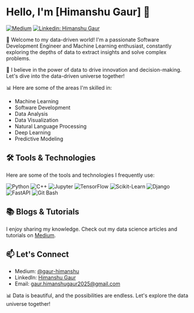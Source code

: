 # Hello, I'm [Himanshu Gaur] 👋

[![Medium](https://img.shields.io/badge/Medium-%23000000.svg?style=flat-square&logo=medium&logoColor=white)](https://medium.com/@gaur-himanshu)
[![Linkedin: Himanshu Gaur](https://img.shields.io/badge/-YourName-blue?style=flat-square&logo=Linkedin&logoColor=white&link=https://www.linkedin.com/in/gaur/)](https://www.linkedin.com/in/gaur/)

🌟 Welcome to my data-driven world! I'm a passionate Software Development Engineer and Machine Learning enthusiast, constantly exploring the depths of data to extract insights and solve complex problems.

🧠 I believe in the power of data to drive innovation and decision-making. Let's dive into the data-driven universe together!

📊 Here are some of the areas I'm skilled in:

- Machine Learning
- Software Development
- Data Analysis
- Data Visualization
- Natural Language Processing
- Deep Learning
- Predictive Modeling

## 🛠️ Tools & Technologies
Here are some of the tools and technologies I frequently use:

![Python](https://img.shields.io/badge/Python-%2314354C.svg?style=flat-square&logo=python&logoColor=white)
![C++](https://img.shields.io/badge/C%2B%2B-%2300599C.svg?style=flat-square&logo=c%2B%2B&logoColor=white)
![Jupyter](https://img.shields.io/badge/Jupyter-%23F37626.svg?style=flat-square&logo=jupyter&logoColor=white)
![TensorFlow](https://img.shields.io/badge/TensorFlow-%23FF6F00.svg?style=flat-square&logo=tensorflow&logoColor=white)
![Scikit-Learn](https://img.shields.io/badge/Scikit_Learn-%23F7931E.svg?style=flat-square&logo=scikit-learn&logoColor=white)
![Django](https://img.shields.io/badge/Django-%23092E20.svg?style=flat-square&logo=django&logoColor=white)
![FastAPI](https://img.shields.io/badge/FastAPI-%23007ACC.svg?style=flat-square&logo=fastapi&logoColor=white)
![Git Bash](https://img.shields.io/badge/Git%20Bash-%23F05032.svg?style=flat-square&logo=git&logoColor=white)


## 📚 Blogs & Tutorials
I enjoy sharing my knowledge. Check out my data science articles and tutorials on [Medium](https://medium.com/@gaur-himanshu).

## 📫 Let's Connect
- Medium: [@gaur-himanshu](https://twitter.com/your_twitter_handle)
- LinkedIn: [Himanshu Gaur](https://www.linkedin.com/in/yourname/)
- Email: [gaur.himanshugaur2025@gmail.com](mailto:gaur.himanshugaur2025@gmail.com)

📊 Data is beautiful, and the possibilities are endless. Let's explore the data universe together!
